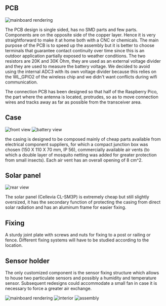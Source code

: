 ## PCB
 
![mainboard rendering](https://github.com/aleppax/outdoorPMstation/blob/base/casing/fatherboard_oPMs.jpg "mainboard")

The PCB design is single sided, has no SMD parts and few parts. Components are on the opposite side of the copper layer. 
Hence it is very straightforward to make it at home both with a CNC or chemicals. 
The main purpose of the PCB is to speed up the assembly but it is better to choose 
terminals that guarantee contact continuity over time since this is an outdoor application partially exposed to weather conditions.
The two resistors are 20K and 30K Ohm, they are used as an external voltage divider and they are used to measure the battery voltage. 
We decided to avoid using the internal ADC3 with its own voltage divider because this relies on the WL_GPIO2 of the wireless chip and we didn't want conflicts during wifi communication.

The connection PCB has been designed so that half of the Raspberry Pico, the part where the antenna is located, protrudes, so as to move connection wires and tracks away as far as possible from the transceiver area.

## Case

![front view](https://github.com/aleppax/outdoorPMstation/blob/base/casing/pictures/case_1.jpeg "case front view")
![battery view](https://github.com/aleppax/outdoorPMstation/blob/base/casing/pictures/case_3.jpeg "4V battery inside")

the casing is designed to be composed mainly of cheap parts available from electrical component suppliers, for which a compact junction box was chosen (150 X 110 X 70 mm, IP 56), commercially available air vents (to which a double layer of mosquito netting was added for greater protection from small insects). Each air vent has an overall opening of 8 cm^2.

## Solar panel

![rear view](https://github.com/aleppax/outdoorPMstation/blob/base/casing/pictures/case_4.jpeg "case rear view")

The solar panel (Cellevia CL-SM3P) is extremely cheap but still slightly oversized, it has the secondary function of protecting the casing from direct solar radiation and has an aluminum frame for easier fixing.

## Fixing 

A sturdy joint plate with screws and nuts for fixing to a post or railing or fence. Different fixing systems will have to be studied according to the location.

## Sensor holder

The only customized component is the sensor fixing structure which allows to house two particulate sensors and possibly a humidity and temperature sensor. Subsequent redesigns could accommodate a small fan in case it is necessary to force a greater air exchange.

![mainboard rendering](https://github.com/aleppax/outdoorPMstation/blob/base/casing/sensor_tunnel.jpg "sensor tunnel")
![interior](https://github.com/aleppax/outdoorPMstation/blob/base/casing/pictures/case_interior.jpeg "case interior view")
![assembly](https://github.com/aleppax/outdoorPMstation/blob/base/casing/pictures/case_2.jpeg "3D printing the sensor holder")

